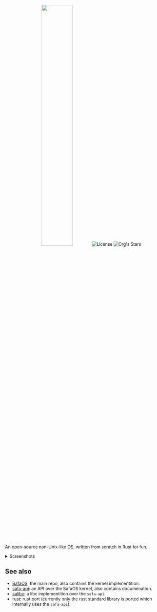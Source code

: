 <div align="center">
<img src="https://repository-images.githubusercontent.com/825143915/95735661-0205-4029-97d5-fcfa347c8067" width="45%" height="45%>


# 

[![License](https://img.shields.io/github/license/SafaOS/SafaOS?color=red)](https://github.com/SafaOS/SafaOS/blob/main/LICENSE) ![Org's Stars](https://img.shields.io/github/stars/SafaOS?style=flat-square)
</div>

An open-source non-Unix-like OS, written from scratch in Rust for fun.
<details>
  <summary>Screenshots</summary>

  ## Screenshots
  ![aarch64](https://safiworks.github.io/imgs/screenshots/SafaOS-3.0.1-aarch64.png "aarch64 on v0.3.1")

  ![real-hardware](https://safiworks.github.io/imgs/screenshots/SafaOS-3.0.1-rlhw.jpg "real hardware running v0.3.1 with a connected USB Keyboard")  

  ![x86_64](https://safiworks.github.io/imgs/screenshots/SafaOS-3.0.1-x86_64.png "x86_64 on v0.3.1")

  ![running lua](https://safiworks.github.io/imgs/screenshots/SafaOS070525.png "running lua on v0.2.1")

</details>

## See also
- [SafaOS](https://github.com/SafaOS/SafaOS): the main repo, also contains the kernel implementition.
- [safa-api](https://github.com/SafaOS/safa-api): an API over the SafaOS kernel, also contains documenation.
- [salibc](https://github.com/SafaOS/libc): a libc implementition over the `safa-api`.
- [rust](https://github.com/SafaOS/rust/tree/stable): rust port (currently only the rust standard library is ported which internally uses the `safa-api`).
